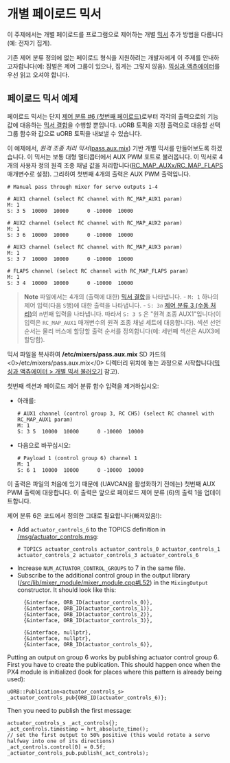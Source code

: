 # 개별 페이로드 믹서

이 주제에서는 개별 페이로드를 프로그램으로 제어하는 개별 [믹서](../concept/mixing.md) 추가 방법을 다룹니다(예: 전자기 집게).

기존 제어 분류 정의에 없는 페이로드 형식을 지원하려는 개발자에게 이 주제를 안내하고자합니다(예: 짐벌은 제어 그룹이 있으나, 집게는 그렇지 않음). [믹싱과 액츄에이터](../concept/mixing.md)를 우선 읽고 오셔야 합니다.


## 페이로드 믹서 예제

페이로드 믹서는 단지 [제어 분류 #6 (첫번째 페이로드)](../concept/mixing.md#control_group_6)로부터 각각의 출력으로의 기능 값에 대응하는 [믹서 결합](../concept/mixing.md#summing_mixer)을 수행할 뿐입니다. uORB 토픽을 지정 출력으로 대응할 선택 그룹 함수와 값으로 uORB 토픽을 내보낼 수 있습니다.

이 예제에서, *원격 조종 처리 믹서*([pass.aux.mix](https://github.com/PX4/Firmware/blob/master/ROMFS/px4fmu_common/mixers/pass.aux.mix)) 기반 개별 믹서를 만들어보도록 하겠습니다. 이 믹서는 보통 대형 멀티콥터에서 AUX PWM 포트로 불러옵니다. 이 믹서로 4개의 사용자 정의 원격 조종 채널 값을 처리합니다([RC_MAP_AUXx/RC_MAP_FLAPS](../advanced/parameter_reference.md#RC_MAP_AUX1) 매개변수로 설정). 그리하여 첫번째 4개의 출력은 AUX PWM 출력입니다.

```
# Manual pass through mixer for servo outputs 1-4

# AUX1 channel (select RC channel with RC_MAP_AUX1 param)
M: 1
S: 3 5  10000  10000      0 -10000  10000

# AUX2 channel (select RC channel with RC_MAP_AUX2 param)
M: 1
S: 3 6  10000  10000      0 -10000  10000

# AUX3 channel (select RC channel with RC_MAP_AUX3 param)
M: 1
S: 3 7  10000  10000      0 -10000  10000

# FLAPS channel (select RC channel with RC_MAP_FLAPS param)
M: 1
S: 3 4  10000  10000      0 -10000  10000
```

> **Note** 파일에서는 4개의 (출력에 대한) [믹서 결합](../concept/mixing.md#summing_mixer)을 나타냅니다. - `M: 1` 하나의 제어 입력(다음 `S`행)에 대한 출력을 나타냅니다. - `S: 3`_`n`_ [제어 분류 3 (수동 처리)](../concept/mixing.md#control-group-3-manual-passthrough)의 n번째 입력을 나타냅니다. 따라서 `S: 3 5` 은 "원격 조종 AUX1"입니다(이 입력은 `RC_MAP_AUX1` 매개변수의 원격 조종 채널 세트에 대응합니다). 섹션 선언 순서는 물리 버스에 할당할 출력 순서를 정의합니다(예: 세번째 섹션은 AUX3에 할당함).


믹서 파일을 복사하여 **/etc/mixers/pass.aux.mix** SD 카드의  <0>/etc/mixers/pass.aux.mix</0> 디렉터리 위치에 놓는 과정으로 시작합니다([믹싱과 액츄에이터 > 개별 믹서 불러오기](../concept/mixing.md#loading_custom_mixer) 참고).

첫번째 섹션과 페이로드 제어 분류 함수 입력을 제거하십시오:
- 아래를:
  ```
  # AUX1 channel (control group 3, RC CH5) (select RC channel with RC_MAP_AUX1 param)
  M: 1
  S: 3 5  10000  10000      0 -10000  10000
  ```
- 다음으로 바꾸십시오:
  ```
  # Payload 1 (control group 6) channel 1
  M: 1
  S: 6 1  10000  10000      0 -10000  10000
  ```

이 출력은 파일의 처음에 있기 때문에 (UAVCAN을 활성화하기 전에는) 첫번째 AUX PWM 출력에 대응합니다. 이 출력은 앞으로 페이로드 제어 분류 (6)의 출력 1을 업데이트합니다.

제어 분류 6은 코드에서 정의한 그대로 필요합니다(빠져있음!):
- Add `actuator_controls_6` to the TOPICS definition in [/msg/actuator_controls.msg](https://github.com/PX4/Firmware/blob/master/msg/actuator_controls.msg#L17):
  ```
  # TOPICS actuator_controls actuator_controls_0 actuator_controls_1 actuator_controls_2 actuator_controls_3 actuator_controls_6
  ```
- Increase `NUM_ACTUATOR_CONTROL_GROUPS` to 7 in the same file.
- Subscribe to the additional control group in the output library ([/src/lib/mixer_module/mixer_module.cpp#L52](https://github.com/PX4/Firmware/blob/master/src/lib/mixer_module/mixer_module.cpp#L52)) in the `MixingOutput` constructor. It should look like this:
  ```
    {&interface, ORB_ID(actuator_controls_0)},
    {&interface, ORB_ID(actuator_controls_1)},
    {&interface, ORB_ID(actuator_controls_2)},
    {&interface, ORB_ID(actuator_controls_3)},
  ```
  ```
    {&interface, nullptr},
    {&interface, nullptr},
    {&interface, ORB_ID(actuator_controls_6)},
  ```

Putting an output on group 6 works by publishing actuator control group 6. First you have to create the publication. This should happen once when the PX4 module is initialized (look for places where this pattern is already being used):
```
uORB::Publication<actuator_controls_s> _actuator_controls_pub{ORB_ID(actuator_controls_6)};
```

Then you need to publish the first message:
```
actuator_controls_s _act_controls{};
_act_controls.timestamp = hrt_absolute_time();
// set the first output to 50% positive (this would rotate a servo halfway into one of its directions)
_act_controls.control[0] = 0.5f;
_actuator_controls_pub.publish(_act_controls);
```
